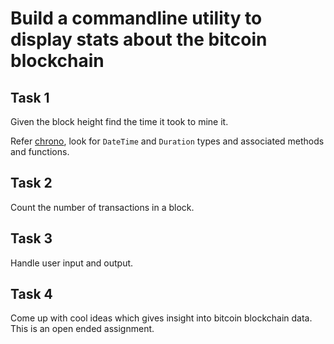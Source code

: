 # Build a commandline utility to display stats about the bitcoin blockchain

## Task 1

Given the block height find the time it took to mine it.

Refer [chrono](https://docs.rs/chrono/latest/chrono/), look for `DateTime` and `Duration` types
and associated methods and functions.

## Task 2

Count the number of transactions in a block.

## Task 3

Handle user input and output.

## Task 4

Come up with cool ideas which gives insight into bitcoin blockchain data.
This is an open ended assignment.